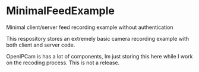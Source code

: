 # MinimalFeedExample
Minimal client/server feed recording example without authentication

This respository stores an extremely basic camera recording example with both client and server code.

OpenIPCam is has a lot of components, Im just storing this here while I work on the recoding process. This is not a release.

